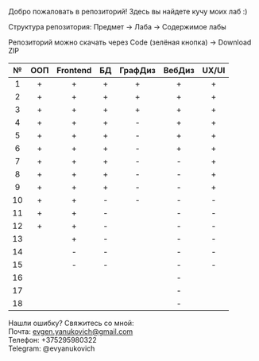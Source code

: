 Добро пожаловать в репозиторий! Здесь вы найдете кучу моих лаб :)

Структура репозитория:
Предмет -> Лаба -> Содержимое лабы

Репозиторий можно скачать через Сode (зелёная кнопка) -> Download ZIP

| № | ООП | Frontend | БД | ГрафДиз | ВебДиз | UX/UI |
|:---:|:---:|:---:|:---:|:---:|:---:|:---:|
|1|+|+|+|+|+|+|
|2|+|+|+|+|+|+|
|3|+|+|+|+|+|+|
|4|+|+|+|-|+|+|
|5|+|+|+|-|+|+|
|6|+|+|+|-|+|+|
|7|+|+|+|-|-|+|
|8|+|+|+|-|-|+|
|9|+|+|+|-|-|+|
|10|+|+|-|-|-|-|
|11|+|+|-||-|-|
|12|+|+|-||-|-|
|13||+|-||-|-|
|14||-|-||-|-|
|15||-|-||-|-|
|16|||||-||
|17|||||-||
|18|||||-||

Нашли ошибку? Свяжитесь со мной: <br/>
Почта: evgen.yanukovich@gmail.com <br/>
Телефон: +375295980322 <br/>
Telegram: @evyanukovich <br/>

